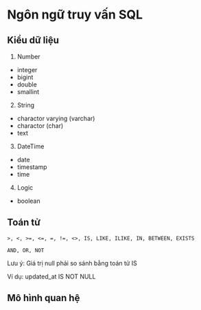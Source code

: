 # Ngôn ngữ truy vấn SQL

## Kiểu dữ liệu

1. Number

- integer
- bigint
- double
- smallint

2. String

- charactor varying (varchar)
- charactor (char)
- text

3. DateTime

- date
- timestamp
- time

4. Logic

- boolean

## Toán tử

```
>, <, >=, <=, =, !=, <>, IS, LIKE, ILIKE, IN, BETWEEN, EXISTS
```

```
AND, OR, NOT
```

Lưu ý: Giá trị null phải so sánh bằng toán tử IS

Ví dụ: updated_at IS NOT NULL

## Mô hình quan hệ
